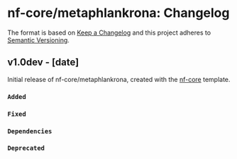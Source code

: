 # nf-core/metaphlankrona: Changelog

The format is based on [Keep a Changelog](https://keepachangelog.com/en/1.0.0/)
and this project adheres to [Semantic Versioning](https://semver.org/spec/v2.0.0.html).

## v1.0dev - [date]

Initial release of nf-core/metaphlankrona, created with the [nf-core](https://nf-co.re/) template.

### `Added`

### `Fixed`

### `Dependencies`

### `Deprecated`
